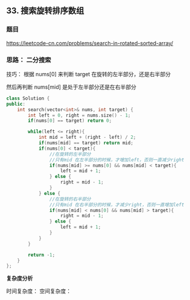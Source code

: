 ## 33. 搜索旋转排序数组

### 题目

https://leetcode-cn.com/problems/search-in-rotated-sorted-array/

### 思路： 二分搜索

技巧： 根据 nums[0] 来判断 target 在旋转的左半部分，还是右半部分

然后再判断 nums[mid] 是处于左半部分还是在右半部分

```C++
class Solution {
public:
    int search(vector<int>& nums, int target) {
        int left = 0, right = nums.size() - 1;
        if(nums[0] == target) return 0;

        while(left <= right){
            int mid = left + (right - left) / 2;
            if(nums[mid] == target) return mid;
            if(nums[0] < target){
                //在旋转的左半部分
                //只有mid 在左半部分的时候，才增加left，否则一直减少right
                if(nums[mid] >= nums[0] && nums[mid] < target){
                    left = mid + 1;
                } else {
                    right = mid - 1;
                }
            } else {
                //在旋转的右半部分
                //只有mid 在右半部分的时候，才减少right，否则一直增加left
                if(nums[mid] < nums[0] && nums[mid] > target){
                    right = mid - 1;
                } else {
                    left = mid + 1;
                }
            }
        }

        return -1;
    }
};
```

**复杂度分析**

时间复杂度：
空间复杂度：